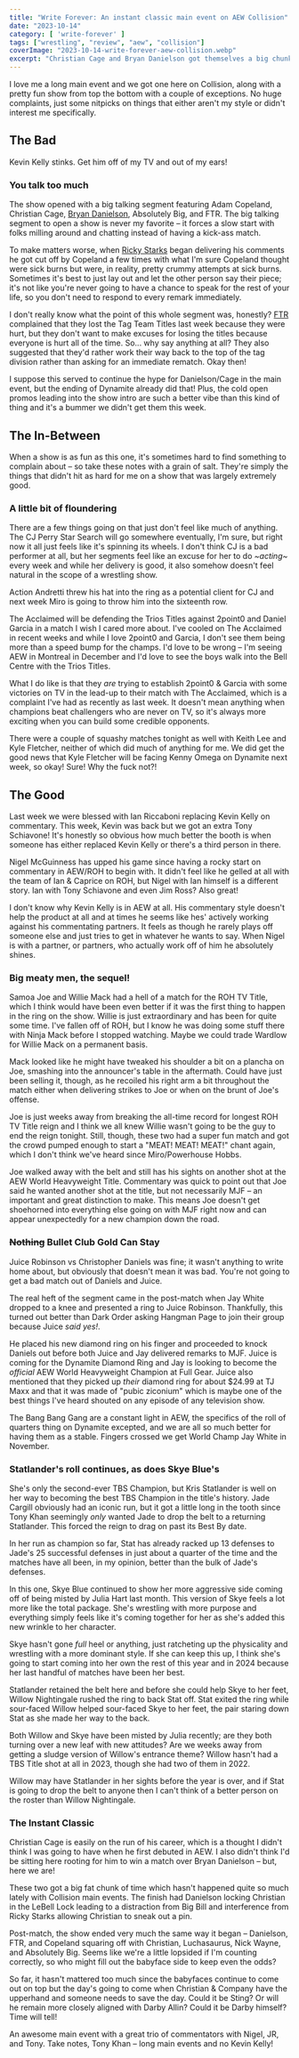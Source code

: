 ```yaml
---
title: "Write Forever: An instant classic main event on AEW Collision"
date: "2023-10-14"
category: [ 'write-forever' ]
tags: ["wrestling", "review", "aew", "collision"]
coverImage: "2023-10-14-write-forever-aew-collision.webp"
excerpt: "Christian Cage and Bryan Danielson got themselves a big chunk of time for a main event and more than delivered, as did most of the rest of this episode of Collision!"
---
```


I love me a long main event and we got one here on Collision, along with a pretty fun show from top the bottom with a couple of exceptions. No huge complaints, just some nitpicks on things that either aren't my style or didn't interest me specifically.

## The Bad

Kevin Kelly stinks. Get him off of my TV and out of my ears!

### You talk too much

The show opened with a big talking segment featuring Adam Copeland, Christian Cage, [Bryan Danielson](/posts/2024-03-03-write-forever-aew-revolution), Absolutely Big, and FTR. The big talking segment to open a show is never my favorite – it forces a slow start with folks milling around and chatting instead of having a kick-ass match.

To make matters worse, when [Ricky Starks](/posts/2023-10-07-write-forever-aew-collision) began delivering his comments he got cut off by Copeland a few times with what I'm sure Copeland thought were sick burns but were, in reality, pretty crummy attempts at sick burns. Sometimes it's best to just lay out and let the other person say their piece; it's not like you're never going to have a chance to speak for the rest of your life, so you don't need to respond to every remark immediately.

I don't really know what the point of this whole segment was, honestly? [FTR](/posts/2025-02-01-write-forever-aew-collision) complained that they lost the Tag Team Titles last week because they were hurt, but they don't want to make excuses for losing the titles because everyone is hurt all of the time. So... why say anything at all? They also suggested that they'd rather work their way back to the top of the tag division rather than asking for an immediate rematch. Okay then!

I suppose this served to continue the hype for Danielson/Cage in the main event, but the ending of Dynamite already did that! Plus, the cold open promos leading into the show intro are such a better vibe than this kind of thing and it's a bummer we didn't get them this week.

## The In-Between

When a show is as fun as this one, it's sometimes hard to find something to complain about – so take these notes with a grain of salt. They're simply the things that didn't hit as hard for me on a show that was largely extremely good.

### A little bit of floundering

There are a few things going on that just don't feel like much of anything. The CJ Perry Star Search will go somewhere eventually, I'm sure, but right now it all just feels like it's spinning its wheels. I don't think CJ is a bad performer at all, but her segments feel like an excuse for her to do _~acting~_ every week and while her delivery is good, it also somehow doesn't feel natural in the scope of a wrestling show.

Action Andretti threw his hat into the ring as a potential client for CJ and next week Miro is going to throw him into the sixteenth row.

The Acclaimed will be defending the Trios Titles against 2point0 and Daniel Garcia in a match I wish I cared more about. I've cooled on The Acclaimed in recent weeks and while I love 2point0 and Garcia, I don't see them being more than a speed bump for the champs. I'd love to be wrong – I'm seeing AEW in Montreal in December and I'd love to see the boys walk into the Bell Centre with the Trios Titles.

What I do like is that they _are_ trying to establish 2point0 & Garcia with some victories on TV in the lead-up to their match with The Acclaimed, which is a complaint I've had as recently as last week. It doesn't mean anything when champions beat challengers who are never on TV, so it's always more exciting when you can build some credible opponents.

There were a couple of squashy matches tonight as well with Keith Lee and Kyle Fletcher, neither of which did much of anything for me. We did get the good news that Kyle Fletcher will be facing Kenny Omega on Dynamite next week, so okay! Sure! Why the fuck not?!

## The Good

Last week we were blessed with Ian Riccaboni replacing Kevin Kelly on commentary. This week, Kevin was back but we got an extra Tony Schiavone! It's honestly so obvious how much better the booth is when someone has either replaced Kevin Kelly or there's a third person in there.

Nigel McGuinness has upped his game since having a rocky start on commentary in AEW/ROH to begin with. It didn't feel like he gelled at all with the team of Ian & Caprice on ROH, but Nigel with Ian himself is a different story. Ian with Tony Schiavone and even Jim Ross? Also great!

I don't know why Kevin Kelly is in AEW at all. His commentary style doesn't help the product at all and at times he seems like hes' actively working against his commentating partners. It feels as though he rarely plays off someone else and just tries to get in whatever he wants to say. When Nigel is with a partner, or partners, who actually work off of him he absolutely shines.

### Big meaty men, the sequel!

Samoa Joe and Willie Mack had a hell of a match for the ROH TV Title, which I think would have been even better if it was the first thing to happen in the ring on the show. Willie is just extraordinary and has been for quite some time. I've fallen off of ROH, but I know he was doing some stuff there with Ninja Mack before I stopped watching. Maybe we could trade Wardlow for Willie Mack on a permanent basis.

Mack looked like he might have tweaked his shoulder a bit on a plancha on Joe, smashing into the announcer's table in the aftermath. Could have just been selling it, though, as he recoiled his right arm a bit throughout the match either when delivering strikes to Joe or when on the brunt of Joe's offense.

Joe is just weeks away from breaking the all-time record for longest ROH TV Title reign and I think we all knew Willie wasn't going to be the guy to end the reign tonight. Still, though, these two had a super fun match and got the crowd pumped enough to start a "MEAT! MEAT! MEAT!" chant again, which I don't think we've heard since Miro/Powerhouse Hobbs.

Joe walked away with the belt and still has his sights on another shot at the AEW World Heavyweight Title. Commentary was quick to point out that Joe said he wanted another shot at the title, but not necessarily MJF – an important and great distinction to make. This means Joe doesn't get shoehorned into everything else going on with MJF right now and can appear unexpectedly for a new champion down the road.

### ~~Nothing~~ Bullet Club Gold Can Stay

Juice Robinson vs Christopher Daniels was fine; it wasn't anything to write home about, but obviously that doesn't mean it was bad. You're not going to get a bad match out of Daniels and Juice.

The real heft of the segment came in the post-match when Jay White dropped to a knee and presented a ring to Juice Robinson. Thankfully, this turned out better than Dark Order asking Hangman Page to join their group because Juice _said yes!_.

He placed his new diamond ring on his finger and proceeded to knock Daniels out before both Juice and Jay delivered remarks to MJF. Juice is coming for the Dynamite Diamond Ring and Jay is looking to become the _official_ AEW World Heavyweight Champion at Full Gear. Juice also mentioned that they picked up _their_ diamond ring for about $24.99 at TJ Maxx and that it was made of "pubic ziconium" which is maybe one of the best things I've heard shouted on any episode of any television show.

The Bang Bang Gang are a constant light in AEW, the specifics of the roll of quarters thing on Dynamite excepted, and we are all so much better for having them as a stable. Fingers crossed we get World Champ Jay White in November.

### Statlander's roll continues, as does Skye Blue's

She's only the second-ever TBS Champion, but Kris Statlander is well on her way to becoming the best TBS Champion in the title's history. Jade Cargill obviously had an iconic run, but it got a little long in the tooth since Tony Khan seemingly _only_ wanted Jade to drop the belt to a returning Statlander. This forced the reign to drag on past its Best By date.

In her run as champion so far, Stat has already racked up 13 defenses to Jade's 25 successful defenses in just about a quarter of the time and the matches have all been, in my opinion, better than the bulk of Jade's defenses.

In this one, Skye Blue continued to show her more aggressive side coming off of being misted by Julia Hart last month. This version of Skye feels a lot more like the total package. She's wrestling with more purpose and everything simply feels like it's coming together for her as she's added this new wrinkle to her character.

Skye hasn't gone _full_ heel or anything, just ratcheting up the physicality and wrestling with a more dominant style. If she can keep this up, I think she's going to start coming into her own the rest of this year and in 2024 because her last handful of matches have been her best.

Statlander retained the belt here and before she could help Skye to her feet, Willow Nightingale rushed the ring to back Stat off. Stat exited the ring while sour-faced Willow helped sour-faced Skye to her feet, the pair staring down Stat as she made her way to the back.

Both Willow and Skye have been misted by Julia recently; are they both turning over a new leaf with new attitudes? Are we weeks away from getting a sludge version of Willow's entrance theme? Willow hasn't had a TBS Title shot at all in 2023, though she had two of them in 2022.

Willow may have Statlander in her sights before the year is over, and if Stat is going to drop the belt to anyone then I can't think of a better person on the roster than Willow Nightingale.

### The Instant Classic

Christian Cage is easily on the run of his career, which is a thought I didn't think I was going to have when he first debuted in AEW. I also didn't think I'd be sitting here rooting for him to win a match over Bryan Danielson – but, here we are!

These two got a big fat chunk of time which hasn't happened quite so much lately with Collision main events. The finish had Danielson locking Christian in the LeBell Lock leading to a distraction from Big Bill and interference from Ricky Starks allowing Christian to sneak out a pin.

Post-match, the show ended very much the same way it began – Danielson, FTR, and Copeland squaring off with Christian, Luchasaurus, Nick Wayne, and Absolutely Big. Seems like we're a little lopsided if I'm counting correctly, so who might fill out the babyface side to keep even the odds?

So far, it hasn't mattered too much since the babyfaces continue to come out on top but the day's going to come when Christian & Company have the upperhand and someone needs to save the day. Could it be Sting? Or will he remain more closely aligned with Darby Allin? Could it be Darby himself? Time will tell!

An awesome main event with a great trio of commentators with Nigel, JR, and Tony. Take notes, Tony Khan – long main events and no Kevin Kelly!
